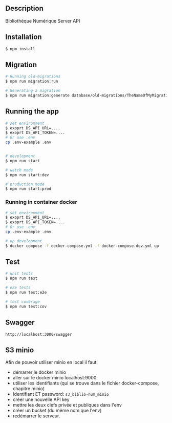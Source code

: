 
## Description

Bibliothèque Numérique Server API

## Installation

```bash
$ npm install
```

## Migration

```bash
# Running old-migrations
$ npm run migration:run

# Generating a migration
$ npm run migration:generate database/old-migrations/TheNameOfMyMigration
```

## Running the app

```bash
# set environment
$ exoprt DS_API_URL=....
$ exoprt DS_API_TOKEN=....
# Or use .env
cp .env-example .env


# development
$ npm run start

# watch mode
$ npm run start:dev

# production mode
$ npm run start:prod
```
### Running in container docker
```bash
# set environment
$ exoprt DS_API_URL=....
$ exoprt DS_API_TOKEN=....
# Or use .env
cp .env-example .env

# up development
$ docker compose -f docker-compose.yml -f docker-compose.dev.yml up
```
## Test

```bash
# unit tests
$ npm run test

# e2e tests
$ npm run test:e2e

# test coverage
$ npm run test:cov
```

## Swagger

```text
http://localhost:3000/swagger
```

## S3 minio
Afin de pouvoir utiliser minio en local il faut:
- démarrer le docker minio
- aller sur le docker minio localhost:9000
- utiliser les identifiants (qui se trouve dans le fichier docker-compose, chapitre minio)
- identifiant ET password: ``s3_biblio-num_minio``
- créer une nouvelle API key
- mettre les deux clefs privée et publiques dans l'env
- créer un bucket (du même nom que l'env)
- redémarrer le serveur.

